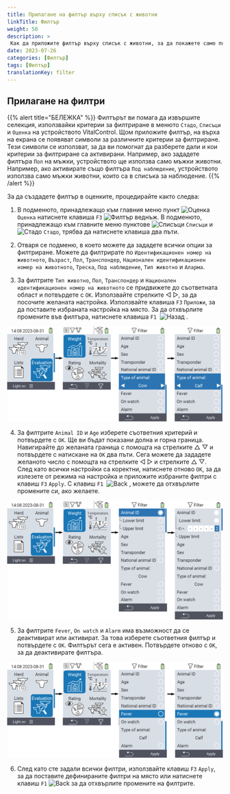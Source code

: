 ```yaml
---
title: Прилагане на филтър върху списък с животни
linkTitle: Филтър
weight: 50
description: >
 Как да приложите филтър върху списък с животни, за да покажете само подмножество от животните, присъстващи на устройството.
date: 2023-07-26
categories: [Филтър]
tags: [Филтър]
translationKey: filter
---
```

## Прилагане на филтри

{{% alert title="БЕЛЕЖКА" %}}
Филтърът ви помага да извършите селекция, използвайки критерии за филтриране в менюто `Стадо`, `Списъци` и `Оценка` на устройството VitalControl. Щом приложите филтър, на върха на екрана се появяват символи за различните критерии за филтриране. Тези символи се използват, за да ви помогнат да разберете дали и кои критерии за филтриране са активирани. Например, ако зададете филтъра `Пол` на мъжки, устройството ще използва само мъжки животни. Например, ако активирате също филтъра `Под наблюдение`, устройството използва само мъжки животни, които са в списъка за наблюдение.
{{% /alert %}}

За да създадете филтър в оценките, процедирайте както следва:

1. В подменюто, принадлежащо към главния меню пункт <img src="/icons/main/evaluation.svg" width="50" align="bottom" alt="Оценка" /> `Оценка` натиснете клавиша `F3` <img src="/icons/footer/filter.svg" width="25" align="bottom" alt="Филтър" /> веднъж. В подменюто, принадлежащо към главните меню пунктове <img src="/icons/main/lists.svg" width="28" align="bottom" alt="Списъци" /> `Списъци` и <img src="/icons/main/herd.svg" width="60" align="bottom" alt="Стадо" /> `Стадо`, трябва да натиснете клавиша два пъти.

2. Отваря се подменю, в което можете да зададете всички опции за филтриране. Можете да филтрирате по `Идентификационен номер на животното`, `Възраст`, `Пол`, `Транспондер`, `Национален идентификационен номер на животното`, `Треска`, `Под наблюдение`, `Тип животно` и `Аларма`.

3. За филтрите `Тип животно`, `Пол`, `Транспондер` и `Национален идентификационен номер на животното` се придвижете до съответната област и потвърдете с `OK`. Използвайте стрелките ◁ ▷, за да посочите желаната настройка. Използвайте клавиша `F3` `Приложи`, за да поставите избраната настройка на място. За да отхвърлите промените във филтъра, натиснете клавиша `F1` &nbsp;<img src="/icons/footer/exit.svg" width="25" align="bottom" alt="Назад" />&nbsp;.

![VitalControl: меню Оценка Създаване на филтър](images/filter.png "Създаване на филтър")

4. За филтрите `Animal ID` и `Age` изберете съответния критерий и потвърдете с `OK`. Ще ви бъдат показани долна и горна граница. Навигирайте до желаната граница с помощта на стрелките △ ▽ и потвърдете с натискане на `OK` два пъти. Сега можете да зададете желаното число с помощта на стрелките ◁ ▷ и стрелките △ ▽. След като всички настройки са коректни, натиснете отново `OK`, за да излезете от режима на настройка и приложите избраните филтри с клавиш `F3` `Apply`. С клавиш `F1` &nbsp;<img src="/icons/footer/exit.svg" width="25" align="bottom" alt="Back" />&nbsp;, можете да отхвърлите промените си, ако желаете.

![VitalControl: меню Оценка Създаване на филтър](images/filter2.png "Създаване на филтър")

5. За филтрите `Fever`, `On watch` и `Alarm` има възможност да се деактивират или активират. За това изберете съответния филтър и потвърдете с `OK`. Филтърът сега е активен. Потвърдете отново с `OK`, за да деактивирате филтъра.

![VitalControl: меню Оценка Създаване на филтър](images/filter3.png "Създаване на филтър")

6. След като сте задали всички филтри, използвайте клавиш `F3` `Apply`, за да поставите дефинираните филтри на място или натиснете клавиш `F1` <img src="/icons/footer/exit.svg" width="25" align="bottom" alt="Back" /> за да отхвърлите промените на филтрите.
